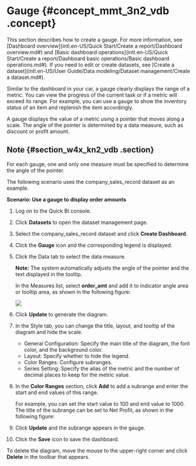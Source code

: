 # Gauge {#concept_mmt_3n2_vdb .concept}

This section describes how to create a gauge. For more information, see [Dashboard overview](intl.en-US/Quick Start/Create a report/Dashboard overview.md#) and [Basic dashboard operations](intl.en-US/Quick Start/Create a report/Dashboard basic operations/Basic dashboard operations.md#). If you need to edit or create datasets, see [Create a dataset](intl.en-US/User Guide/Data modeling/Dataset management/Create a dataset.md#).

Similar to the dashboard in your car, a gauge clearly displays the range of a metric. You can view the progress of the current task or if a metric will exceed its range. For example, you can use a gauge to show the inventory status of an item and replenish the item accordingly.

A gauge displays the value of a metric using a pointer that moves along a scale. The angle of the pointer is determined by a data measure, such as discount or profit amount.

## Note {#section_w4x_kn2_vdb .section}

For each gauge, one and only one measure must be specified to determine the angle of the pointer.

The following scenario uses the company\_sales\_record dataset as an example.

**Scenario: Use a gauge to display order amounts**

1.  Log on to the Quick BI console.
2.  Click **Datasets** to open the dataset management page.
3.  Select the company\_sales\_record dataset and click **Create Dashboard**.
4.  Click the **Gauge** icon and the corresponding legend is displayed.
5.  Click the Data tab to select the data measure.

    **Note:** The system automatically adjusts the angle of the pointer and the text displayed in the tooltip.

    In the Measures list, select **order\_amt** and add it to indicator angle area or tooltip area, as shown in the following figure:

    ![](http://static-aliyun-doc.oss-cn-hangzhou.aliyuncs.com/assets/img/9132/15447031691734_en-US.png)

6.  Click **Update** to generate the diagram.
7.  In the Style tab, you can change the title, layout, and tooltip of the diagram and hide the scale.
    -   General Configuration: Specify the main title of the diagram, the font color, and the background color.
    -   Layout: Specify whether to hide the legend.
    -   Color Ranges: Configure subranges.
    -   Series Setting: Specify the alias of the metric and the number of decimal places to keep for the metric value.
8.  In the **Color Ranges** section, click **Add** to add a subrange and enter the start and end values of this range.

    For example, you can set the start value to 100 and end value to 1000. The title of the subrange can be set to Net Profit, as shown in the following figure:

9.  Click **Update** and the subrange appears in the gauge.
10. Click the **Save** icon to save the dashboard.

To delete the diagram, move the mouse to the upper-right corner and click **Delete** in the toolbar that appears.

